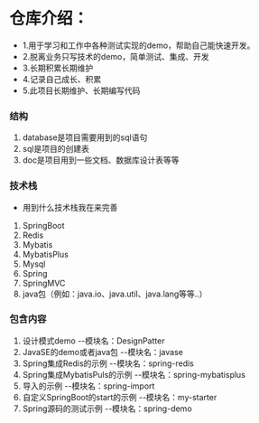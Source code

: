 # 仓库介绍：
- 1.用于学习和工作中各种测试实现的demo，帮助自己能快速开发。
- 2.脱离业务只写技术的demo，简单测试、集成、开发
- 3.长期积累长期维护
- 4.记录自己成长、积累
- 5.此项目长期维护、长期编写代码

### 结构
1. database是项目需要用到的sql语句
2. sql是项目的创建表
3. doc是项目用到一些文档、数据库设计表等等

### 技术栈

- 用到什么技术栈我在来完善
1. SpringBoot
2. Redis
3. Mybatis
4. MybatisPlus
5. Mysql
6. Spring
7. SpringMVC
8. java包（例如：java.io、java.util、java.lang等等..）

### 包含内容
1. 设计模式demo   --模块名：DesignPatter
2. JavaSE的demo或者java包  --模块名：javase
3. Spring集成Redis的示例  --模块名：spring-redis
4. Spring集成MybatisPuls的示例  --模块名：spring-mybatisplus
5. 导入的示例      --模块名：spring-import
6. 自定义SpringBoot的start的示例  --模块名：my-starter
7. Spring源码的测试示例   --模块名：spring-demo



